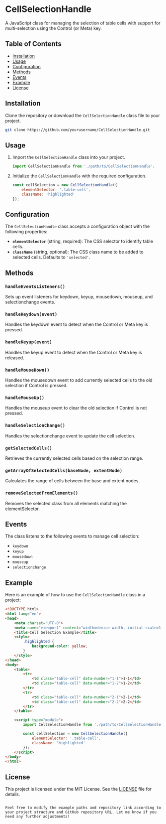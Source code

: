 # CellSelectionHandle

A JavaScript class for managing the selection of table cells with support for multi-selection using the Control (or Meta) key.

## Table of Contents

- [Installation](#installation)
- [Usage](#usage)
- [Configuration](#configuration)
- [Methods](#methods)
- [Events](#events)
- [Example](#example)
- [License](#license)

## Installation

Clone the repository or download the `CellSelectionHandle` class file to your project.

```sh
git clone https://github.com/yourusername/CellSelectionHandle.git
```

## Usage

1. Import the `CellSelectionHandle` class into your project.

    ```javascript
    import CellSelectionHandle from './path/to/CellSelectionHandle';
    ```

2. Initialize the `CellSelectionHandle` with the required configuration.

    ```javascript
    const cellSelection = new CellSelectionHandle({
        elementSelector: '.table-cell',
        className: 'highlighted'
    });
    ```

## Configuration

The `CellSelectionHandle` class accepts a configuration object with the following properties:

- **`elementSelector`** (string, required): The CSS selector to identify table cells.
- **`className`** (string, optional): The CSS class name to be added to selected cells. Defaults to `'selected'`.

## Methods

### `handleEventsListeners()`

Sets up event listeners for keydown, keyup, mousedown, mouseup, and selectionchange events.

### `handleKeydown(event)`

Handles the keydown event to detect when the Control or Meta key is pressed.

### `handleKeyup(event)`

Handles the keyup event to detect when the Control or Meta key is released.

### `handleMouseDown()`

Handles the mousedown event to add currently selected cells to the old selection if Control is pressed.

### `handleMouseUp()`

Handles the mouseup event to clear the old selection if Control is not pressed.

### `handleSelectionChange()`

Handles the selectionchange event to update the cell selection.

### `getSelectedCells()`

Retrieves the currently selected cells based on the selection range.

### `getArrayOfSelectedCells(baseNode, extentNode)`

Calculates the range of cells between the base and extent nodes.

### `removeSelectedFromElements()`

Removes the selected class from all elements matching the elementSelector.

## Events

The class listens to the following events to manage cell selection:

- `keydown`
- `keyup`
- `mousedown`
- `mouseup`
- `selectionchange`

## Example

Here is an example of how to use the `CellSelectionHandle` class in a project:

```html
<!DOCTYPE html>
<html lang="en">
<head>
    <meta charset="UTF-8">
    <meta name="viewport" content="width=device-width, initial-scale=1.0">
    <title>Cell Selection Example</title>
    <style>
        .highlighted {
            background-color: yellow;
        }
    </style>
</head>
<body>
    <table>
        <tr>
            <td class="table-cell" data-number="1-1">1-1</td>
            <td class="table-cell" data-number="1-2">1-2</td>
        </tr>
        <tr>
            <td class="table-cell" data-number="2-1">2-1</td>
            <td class="table-cell" data-number="2-2">2-2</td>
        </tr>
    </table>

    <script type="module">
        import CellSelectionHandle from './path/to/CellSelectionHandle.js';

        const cellSelection = new CellSelectionHandle({
            elementSelector: '.table-cell',
            className: 'highlighted'
        });
    </script>
</body>
</html>
```

## License

This project is licensed under the MIT License. See the [LICENSE](LICENSE) file for details.
```

Feel free to modify the example paths and repository link according to your project structure and GitHub repository URL. Let me know if you need any further adjustments!